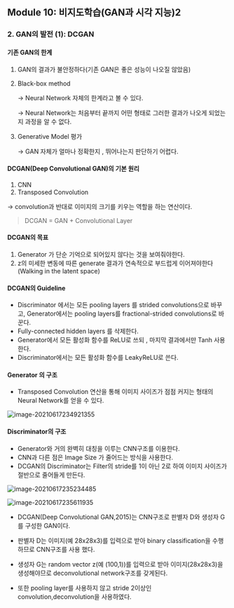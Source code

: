 ## Module 10: 비지도학습(GAN과 시각 지능)2 

### 2. GAN의 발전 (1): DCGAN



#### 기존 GAN의 한계

1. GAN의 결과가 불안정하다(기존 GAN은 좋은 성능이 나오질 않았음)

2. Black-box method 

   -> Neural Network 자체의 한계라고 볼 수 있다. 

   -> Neural Network는 처음부터 끝까지 어떤 형태로 그러한 결과가 나오게 되었는지 과정을 알 수 없다.

3. Generative Model 평가

   -> GAN 자체가 얼마나 정확한지 , 뛰어나는지 판단하기 어렵다. 



#### DCGAN(Deep Convolutional GAN)의 기본 원리

1. CNN
2. Transposed Convolution

->  convolution과 반대로 이미지의 크기를 키우는 역할을 하는 연산이다.

> DCGAN = GAN + Convolutional Layer 



#### DCGAN의 목표

1. Generator 가 단순 기억으로 되어있지 않다는 것을 보여줘야한다.
2.  z의 미세한 변동에 따른 generate 결과가 연속적으로 부드럽게 이어져야한다(Walking in the latent space)



#### DCGAN의 Guideline

* Discriminator 에서는 모든 pooling layers 를 strided convolutions으로 바꾸고, Generator에서는 pooling layers를 fractional-strided convolutions로 바꾼다.
* Fully-connected hidden layers 를 삭제한다.
* Generator에서 모든 활성화 함수를 ReLU로 쓰되 , 마지막 결과에서만 Tanh 사용한다.
* Discriminator에서는 모든 활성화 함수를 LeakyReLU로 쓴다. 



#### Generator 의 구조

* Transposed Convolution 연산을 통해 이미지 사이즈가 점점 커지는 형태의 Neural Network를 얻을 수 있다. 



![image-20210617234921355](https://user-images.githubusercontent.com/82528589/122727398-f23c1400-d2b1-11eb-8b85-87d7dd1ba4d9.png)



#### Discriminator의 구조

*  Generator와 거의 완벽히 대칭을 이루는 CNN구조를 이용한다. 
* CNN과 다른 점은 Image Size 가 줄어드는 방식을 사용한다. 
* DCGAN의 Discriminator는 Filter의 stride를 1이 아닌 2로 하여 이미지 사이즈가 절반으로 줄어들게 만든다.



![image-20210617235234485](https://user-images.githubusercontent.com/82528589/122727430-f8ca8b80-d2b1-11eb-9f0a-5d87eb8f46ac.png)



![image-20210617235611935](https://user-images.githubusercontent.com/82528589/122727454-0253f380-d2b2-11eb-88f1-4c3e902c0b63.png)

* DCGAN(Deep Convolutional GAN,2015)는 CNN구조로 판별자 D와 생성자 G를 구성한 GAN이다.

* 판별자 D는 이미지(예 28x28x3)를 입력으로 받아 binary classification을 수행하므로 CNN구조를 사용 했다.
* 생성자 G는 random vector z(예 (100,1))를 입력으로 받아 이미지(28x28x3)을 생성해야므로 deconvolutional network구조를 갖게된다.
* 또한 pooling layer를 사용하지 않고 stride 2이상인 convolution,deconvolution을 사용하였다.
